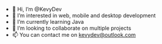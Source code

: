 - 👋 Hi, I’m @KevyDev
- 👀 I’m interested in web, mobile and desktop development
- 🌱 I’m currently learning Java
- 💞️ I’m looking to collaborate on multiple projects
- 📫 You can contact me on kevydev@outlook.com

